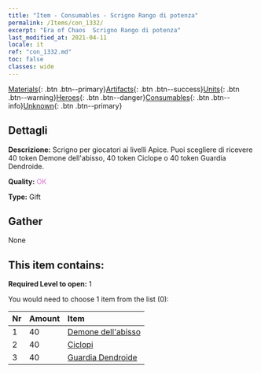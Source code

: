 ```yaml
---
title: "Item - Consumables - Scrigno Rango di potenza"
permalink: /Items/con_1332/
excerpt: "Era of Chaos  Scrigno Rango di potenza"
last_modified_at: 2021-04-11
locale: it
ref: "con_1332.md"
toc: false
classes: wide
---
```

 [Materials](/it/Items/){: .btn .btn--primary}[Artifacts](/it/Items/Artifacts/){: .btn .btn--success}[Units](/it/Items/Units/){: .btn .btn--warning}[Heroes](/it/Items/Heroes/){: .btn .btn--danger}[Consumables](/it/Items/Consumables/){: .btn .btn--info}[Unknown](/it/Items/Unknown/){: .btn .btn--primary}

## Dettagli
 **Descrizione:** Scrigno per giocatori ai livelli Apice. Puoi scegliere di ricevere 40 token Demone dell'abisso, 40 token Ciclope o 40 token Guardia Dendroide.

 **Quality:** <span style="color: #DA70D6">OK</span>

 **Type:** Gift

## Gather

  None

## This item contains:

 **Required Level to open:** 1

 You would need to choose 1 item from the list (0):

  | Nr | Amount |     Item    |
  |:---|:-------|:------------|
  | 1 | 40 | [Demone dell'abisso](/it/Items/unt_230/) | 
  | 2 | 40 | [Ciclopi](/it/Items/unt_222/) | 
  | 3 | 40 | [Guardia Dendroide](/it/Items/unt_203/) | 
